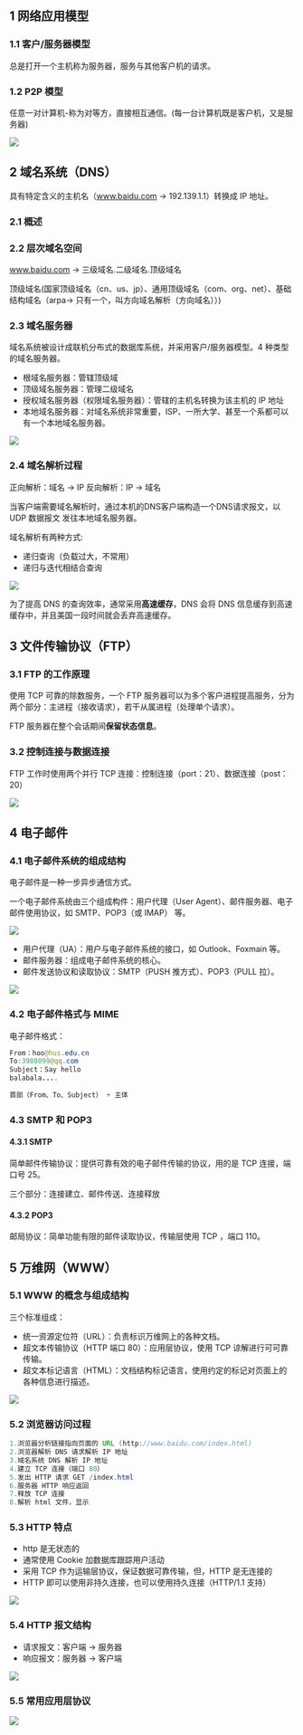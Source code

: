 ## 1 网络应用模型

### 1.1 客户/服务器模型

总是打开一个主机称为服务器，服务与其他客户机的请求。

### 1.2 P2P 模型

任意一对计算机-称为对等方，直接相互通信。(每一台计算机既是客户机，又是服务器)

![](../asset/模型.png)

## 2 域名系统（DNS）

具有特定含义的主机名（www.baidu.com -> 192.139.1.1）转换成 IP 地址。

### 2.1 概述

### 2.2 层次域名空间

www.baidu.com -> 三级域名.二级域名.顶级域名

顶级域名(国家顶级域名（cn、us、jp）、通用顶级域名（com、org、net）、基础结构域名（arpa-> 只有一个，叫方向域名解析（方向域名））)

### 2.3 域名服务器

域名系统被设计成联机分布式的数据库系统，并采用客户/服务器模型。4 种类型的域名服务器。

* 根域名服务器：管辖顶级域
* 顶级域名服务器：管理二级域名
* 授权域名服务器（权限域名服务器）：管辖的主机名转换为该主机的 IP 地址
* 本地域名服务器：对域名系统非常重要，ISP、一所大学、甚至一个系都可以有一个本地域名服务器。

![](../asset/DNS层次结构.jpg)

### 2.4 域名解析过程

正向解析：域名 -> IP
反向解析：IP -> 域名

当客户端需要域名解析时，通过本机的DNS客户端构造一个DNS请求报文，以 UDP 数据报文 发往本地域名服务器。

域名解析有两种方式:

* 递归查询（负载过大，不常用）
* 递归与迭代相结合查询

![](../asset/域名解析过程.jpg)

为了提高 DNS 的查询效率，通常采用**高速缓存**，DNS 会将 DNS 信息缓存到高速缓存中，并且美国一段时间就会丢弃高速缓存。

## 3 文件传输协议（FTP）

###  3.1 FTP 的工作原理

使用 TCP 可靠的除数服务，一个 FTP 服务器可以为多个客户进程提高服务，分为两个部分：主进程（接收请求），若干从属进程（处理单个请求）。

FTP 服务器在整个会话期间**保留状态信息**。

### 3.2 控制连接与数据连接

FTP 工作时使用两个并行 TCP 连接：控制连接（port：21）、数据连接（post：20）

![](../asset/控制连接.jpg)



## 4 电子邮件

### 4.1 电子邮件系统的组成结构

电子邮件是一种一步异步通信方式。

一个电子邮件系统由三个组成构件：用户代理（User Agent）、邮件服务器、电子邮件使用协议，如 SMTP、POP3（或 IMAP） 等。

![](../asset/电子邮件.jpg)

* 用户代理（UA）：用户与电子邮件系统的接口，如 Outlook、Foxmain 等。
* 邮件服务器：组成电子邮件系统的核心。
* 邮件发送协议和读取协议：SMTP（PUSH 推方式）、POP3（PULL 拉）。



![](../asset/电子邮件发送接收过程.jpg)

### 4.2 电子邮件格式与 MIME

电子邮件格式：

```java
From：hoo@hus.edu.cn
To:3988099@qq.com
Subject：Say hello
balabala....
    
首部（From、To、Subject） + 主体    
```

### 4.3 SMTP 和 POP3

#### 4.3.1 SMTP

简单邮件传输协议：提供可靠有效的电子邮件传输的协议，用的是 TCP 连接，端口号 25。

三个部分：连接建立、邮件传送、连接释放

#### 4.3.2 POP3

邮局协议：简单功能有限的邮件读取协议，传输层使用 TCP ，端口 110。

## 5 万维网（WWW）

### 5.1 WWW 的概念与组成结构

三个标准组成：

* 统一资源定位符（URL）：负责标识万维网上的各种文档。
* 超文本传输协议（HTTP 端口 80）：应用层协议，使用 TCP 谅解进行可可靠传输。
* 超文本标记语言（HTML）：文档结构标记语言，使用约定的标记对页面上的各种信息进行描述。

![](../asset/www.jpg)

### 5.2 浏览器访问过程

```java
1.浏览器分析链接指向页面的 URL (http://www.baidu.com/index.html)
2.浏览器解析 DNS 请求解析 IP 地址
3.域名系统 DNS 解析 IP 地址
4.建立 TCP 连接（端口 80）
5.发出 HTTP 请求 GET /index.html
6.服务器 HTTP 响应返回
7.释放 TCP 连接
8.解析 html 文件，显示                    
```

### 5.3 HTTP 特点

* http 是无状态的
* 通常使用 Cookie 加数据库跟踪用户活动
* 采用 TCP 作为运输层协议，保证数据可靠传输，但，HTTP 是无连接的
* HTTP 即可以使用非持久连接，也可以使用持久连接（HTTP/1.1 支持）

![](../asset/http请求.jpg)

### 5.4 HTTP 报文结构

* 请求报文：客户端 -> 服务器
* 响应报文：服务器 -> 客户端

![](../asset/http报文结构.jpg)

### 5.5 常用应用层协议

![](../asset/应用层协议.jpg)
